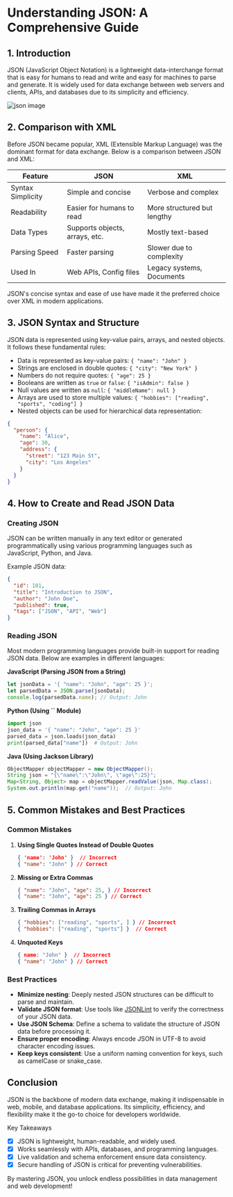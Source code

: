 # Understanding JSON: A Comprehensive Guide

## 1. Introduction

JSON (JavaScript Object Notation) is a lightweight data-interchange format that is easy for humans to read and write and easy for machines to parse and generate. It is widely used for data exchange between web servers and clients, APIs, and databases due to its simplicity and efficiency.

![json image](https://raw.githubusercontent.com/danielharold21/AndroidBlogger/refs/heads/main/images/json.jpeg)

## 2. Comparison with XML

Before JSON became popular, XML (Extensible Markup Language) was the dominant format for data exchange. Below is a comparison between JSON and XML:

| Feature           | JSON                           | XML                         |
| ----------------- | ------------------------------ | --------------------------- |
| Syntax Simplicity | Simple and concise             | Verbose and complex         |
| Readability       | Easier for humans to read      | More structured but lengthy |
| Data Types        | Supports objects, arrays, etc. | Mostly text-based           |
| Parsing Speed     | Faster parsing                 | Slower due to complexity    |
| Used In           | Web APIs, Config files         | Legacy systems, Documents   |

JSON's concise syntax and ease of use have made it the preferred choice over XML in modern applications.

## 3. JSON Syntax and Structure

JSON data is represented using key-value pairs, arrays, and nested objects. It follows these fundamental rules:

- Data is represented as key-value pairs: `{ "name": "John" }`
- Strings are enclosed in double quotes: `{ "city": "New York" }`
- Numbers do not require quotes: `{ "age": 25 }`
- Booleans are written as `true` or `false`: `{ "isAdmin": false }`
- Null values are written as `null`: `{ "middleName": null }`
- Arrays are used to store multiple values: `{ "hobbies": ["reading", "sports", "coding"] }`
- Nested objects can be used for hierarchical data representation:

```json
{
  "person": {
    "name": "Alice",
    "age": 30,
    "address": {
      "street": "123 Main St",
      "city": "Los Angeles"
    }
  }
}
```

## 4. How to Create and Read JSON Data

### Creating JSON

JSON can be written manually in any text editor or generated programmatically using various programming languages such as JavaScript, Python, and Java.

Example JSON data:

```json
{
  "id": 101,
  "title": "Introduction to JSON",
  "author": "John Doe",
  "published": true,
  "tags": ["JSON", "API", "Web"]
}
```

### Reading JSON

Most modern programming languages provide built-in support for reading JSON data. Below are examples in different languages:

**JavaScript (Parsing JSON from a String)**

```javascript
let jsonData = '{ "name": "John", "age": 25 }';
let parsedData = JSON.parse(jsonData);
console.log(parsedData.name); // Output: John
```

**Python (Using **``** Module)**

```python
import json
json_data = '{ "name": "John", "age": 25 }'
parsed_data = json.loads(json_data)
print(parsed_data["name"])  # Output: John
```

**Java (Using Jackson Library)**

```java
ObjectMapper objectMapper = new ObjectMapper();
String json = "{\"name\":\"John\", \"age\":25}";
Map<String, Object> map = objectMapper.readValue(json, Map.class);
System.out.println(map.get("name"));  // Output: John
```

## 5. Common Mistakes and Best Practices

### Common Mistakes

1. **Using Single Quotes Instead of Double Quotes**
   ```json
   { 'name': 'John' }  // Incorrect
   { "name": "John" } // Correct
   ```
2. **Missing or Extra Commas**
   ```json
   { "name": "John", "age": 25, } // Incorrect
   { "name": "John", "age": 25 } // Correct
   ```
3. **Trailing Commas in Arrays**
   ```json
   { "hobbies": ["reading", "sports", ] } // Incorrect
   { "hobbies": ["reading", "sports"] }  // Correct
   ```
4. **Unquoted Keys**
   ```json
   { name: "John" }  // Incorrect
   { "name": "John" } // Correct
   ```

### Best Practices

- **Minimize nesting**: Deeply nested JSON structures can be difficult to parse and maintain.
- **Validate JSON format**: Use tools like [JSONLint](https://jsonlint.com/) to verify the correctness of your JSON data.
- **Use JSON Schema**: Define a schema to validate the structure of JSON data before processing it.
- **Ensure proper encoding**: Always encode JSON in UTF-8 to avoid character encoding issues.
- **Keep keys consistent**: Use a uniform naming convention for keys, such as camelCase or snake\_case.

## Conclusion

JSON is the backbone of modern data exchange, making it indispensable in web, mobile, and database applications. Its simplicity, efficiency, and flexibility make it the go-to choice for developers worldwide.

Key Takeaways
- [x] JSON is lightweight, human-readable, and widely used.
- [x] Works seamlessly with APIs, databases, and programming languages.
- [x] Live validation and schema enforcement ensure data consistency.
- [x] Secure handling of JSON is critical for preventing vulnerabilities.

By mastering JSON, you unlock endless possibilities in data management and web development!
